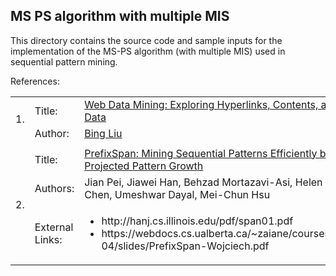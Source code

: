 MS PS algorithm with multiple MIS
---------------------

This directory contains the source code and sample inputs for the implementation of the MS-PS algorithm (with multiple MIS) used in sequential pattern mining.

References:
<table>
            <tr>
                        <td rowspan="2">1.</td>
                        <td>Title:</td>
                        <td>
                                    <a href="https://www.cs.uic.edu/~liub/WebMiningBook.html">Web Data Mining: Exploring Hyperlinks, Contents, and Usage Data</a>
                        </td>
            </tr>
            <tr>
                        <td>Author:</td>
                        <td>
                                    <a href="https://www.cs.uic.edu/~liub/">Bing Liu</a>
                        </td>
            </tr>
            <tr>
                        <td colspan="3">
                        </td>
            </tr>
            <tr>
                        <td rowspan="3">2.</td>
                        <td>Title:</td>
                        <td>
                                    <a href="http://hanj.cs.illinois.edu/pdf/span01.pdf">PrefixSpan: Mining Sequential Patterns Efficiently by Prefix-Projected Pattern Growth</a>
                        </td>
            </tr>
            <tr>
                        <td>Authors:</td>
                        <td>Jian Pei, Jiawei Han, Behzad Mortazavi-Asi, Helen Pinto Qiming Chen, Umeshwar Dayal, Mei-Chun Hsu
                        </td>
            </tr>
            <tr>
                        <td>External Links:</td>
                        <td>
                                    <ul>
                                                <li>http://hanj.cs.illinois.edu/pdf/span01.pdf</li>
                                                <li>https://webdocs.cs.ualberta.ca/~zaiane/courses/cmput695-04/slides/PrefixSpan-Wojciech.pdf</li>
                                    </ul>
                        </td>
            </tr>
</table>

